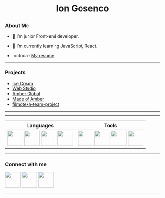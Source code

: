 # <p align="center">Ion Gosenco</p>

### About Me

- :telescope: I’m junior Front-end developer.
- :seedling: I’m currently learning JavaScript, React.

- :octocat: [My resume](https://IvanBayern.github.io/resume/)

---

### Projects

- [Ice Cream](https://ivanbayern.github.io/team-project-ic/)
- [Web Studio](https://ivanbayern.github.io/goit-markup-hw-08/)
- [Amber Global](https://amberglobal.group/)
- [Made of Amber](https://ivanbayern.github.io/amber-tiles/)
- [filmoteka-team-project](https://ivanBayern.github.io/filmoteka-team-project/)

---

<!--
| **GitHub Analytics** | **Codewars** |
| -------------------- | ------------ |

| ![Statistic](https://github-readme-stats.vercel.app/api/top-langs/?username=ivanbayern
&layout=compact&theme=github_dark&border_color=1d1d1f&card_width=400) | <a href="https://www.codewars.com/users/ivanbayern
"><img src="https://www.codewars.com/users/ivanbayern
/badges/large" alt="codewars profile badge"></a> | -->

---

| **Languages**                                                                                                                                                                                                                                                                                                                                                                                                                                                                                                                                                                                           | **Tools**                                                                                                                                                                                                                                                                                                                                                                                                                                                                                                                                                                                               |
| ------------------------------------------------------------------------------------------------------------------------------------------------------------------------------------------------------------------------------------------------------------------------------------------------------------------------------------------------------------------------------------------------------------------------------------------------------------------------------------------------------------------------------------------------------------------------------------------------------- | ------------------------------------------------------------------------------------------------------------------------------------------------------------------------------------------------------------------------------------------------------------------------------------------------------------------------------------------------------------------------------------------------------------------------------------------------------------------------------------------------------------------------------------------------------------------------------------------------------- |
| <img src="https://user-images.githubusercontent.com/96209694/197349404-84265127-4f0e-4c09-870c-b8fa2aa1fdde.png" style="width:50px; height:50px"> <img src="https://user-images.githubusercontent.com/96209694/197349416-a35cbd14-1553-49d3-b4e1-43c50f50bb7e.png" style="width:50px; height:50px"> <img src="https://user-images.githubusercontent.com/96209694/197349421-fe45089b-2d88-4c5a-bc91-84cec9f67fd0.png" style="width:50px; height:50px"> <img src="https://user-images.githubusercontent.com/96209694/197349430-7ebc6bc6-feec-4442-bc84-d78dd70f4595.png" style="width:50px; height:50px"> | <img src="https://user-images.githubusercontent.com/96209694/197349543-a4c2643a-edc4-4bae-98ca-2c0d21a0ccd7.png" style="width:50px; height:50px"> <img src="https://user-images.githubusercontent.com/96209694/197349557-da93dd89-1999-4a45-9eee-4918d2854d1d.png" style="width:50px; height:50px"> <img src="https://user-images.githubusercontent.com/96209694/197349632-5ae55138-5f75-41f8-a255-9580f41d3eab.png" style="width:50px; height:50px"> <img src="https://user-images.githubusercontent.com/96209694/197349689-1e6ee8b1-7c3f-429b-9bc7-2c03f6cd33fa.png" style="width:50px; height:50px"> |

---

<!-- ### Courses

- [GoIT Full Stack Developer](https://github.com/savchyndd/hw-goit-fullstack/blob/main/README.md#home-work-goit-course-full-stack-developer)
  - [x] [HTML&CSS](https://github.com/savchyndd/hw-goit-fullstack/blob/main/README.md#html--css)
  - [x] [JavaScript](https://github.com/savchyndd/hw-goit-fullstack/blob/main/README.md#javascript)

--- -->

### Connect with me

[<img src="https://user-images.githubusercontent.com/96209694/197349837-9a197b23-2a08-4c01-92b9-22c9cfca6faa.png" style="width:50px; height:50px" >](https://github.com/ivanbayern)
[<img src="https://user-images.githubusercontent.com/96209694/197349355-31009bb6-8171-4533-adf5-2d1f60d00230.png" style="width:50px; height:50px" >](https://www.linkedin.com/in/ion-gosenco-384152220/)
[<img src="https://user-images.githubusercontent.com/96209694/197350945-d92dab8d-5075-4a38-9065-25325ba8cac4.png" style="width:50px; height:50px" >](mailto:ivanbayern42@gmail.com)

---

<!-- ![React](https://img.shields.io/badge/React-20232A?style=for-the-badge&logo=react&logoColor=61DAFB)
![TypeScript](https://img.shields.io/badge/typescript-%23007ACC.svg?style=for-the-badge&logo=typescript&logoColor=white)
![Webpack](https://img.shields.io/badge/webpack-%238DD6F9.svg?style=for-the-badge&logo=webpack&logoColor=black) -->
